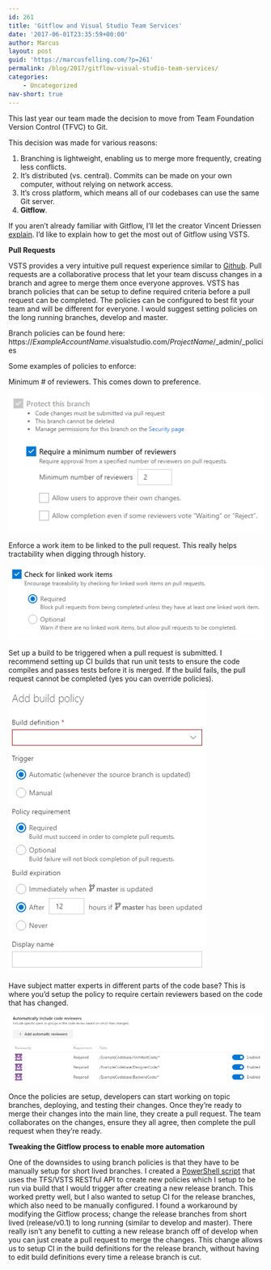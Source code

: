 ```yaml
---
id: 261
title: 'Gitflow and Visual Studio Team Services'
date: '2017-06-01T23:35:59+00:00'
author: Marcus
layout: post
guid: 'https://marcusfelling.com/?p=261'
permalink: /blog/2017/gitflow-visual-studio-team-services/
categories:
    - Uncategorized
nav-short: true
---
```


This last year our team made the decision to move from Team Foundation Version Control (TFVC) to Git.

This decision was made for various reasons:

1. Branching is lightweight, enabling us to merge more frequently, creating less conflicts.
2. It’s distributed (vs. central). Commits can be made on your own computer, without relying on network access.
3. It’s cross platform, which means all of our codebases can use the same Git server.
4. **Gitflow**.

If you aren’t already familiar with Gitflow, I’ll let the creator Vincent Driessen [explain](http://nvie.com/posts/a-successful-git-branching-model/). I’d like to explain how to get the most out of Gitflow using VSTS.

**Pull Requests**

VSTS provides a very intuitive pull request experience similar to [Github](https://help.github.com/articles/about-pull-requests/). Pull requests are a collaborative process that let your team discuss changes in a branch and agree to merge them once everyone approves. VSTS has branch policies that can be setup to define required criteria before a pull request can be completed. The policies can be configured to best fit your team and will be different for everyone. I would suggest setting policies on the long running branches, develop and master.

Branch policies can be found here: https://*ExampleAccountName*.visualstudio.com/*ProjectName*/\_admin/\_policies

Some examples of policies to enforce:

Minimum # of reviewers. This comes down to preference.

![](/content/uploads/2017/06/minNumberofApprovers.png)

Enforce a work item to be linked to the pull request. This really helps tractability when digging through history.

![](/content/uploads/2017/06/checkForLinkedWorkItems.png)

Set up a build to be triggered when a pull request is submitted. I recommend setting up CI builds that run unit tests to ensure the code compiles and passes tests before it is merged. If the build fails, the pull request cannot be completed (yes you can override policies).

![](/content/uploads/2017/06/buildpolicy.png)

Have subject matter experts in different parts of the code base? This is where you’d setup the policy to require certain reviewers based on the code that has changed.

![](/content/uploads/2017/06/codereviewers.png)

Once the policies are setup, developers can start working on topic branches, deploying, and testing their changes. Once they’re ready to merge their changes into the main line, they create a pull request. The team collaborates on the changes, ensure they all agree, then complete the pull request when they’re ready.

**Tweaking the Gitflow process to enable more automation**

One of the downsides to using branch policies is that they have to be manually setup for short lived branches. I created a [PowerShell script](https://github.com/MarcusFelling/PowerShell/blob/master/TFS_CreateBranchPolicies.ps1) that uses the TFS/VSTS RESTful API to create new policies which I setup to be run via build that I would trigger after creating a new release branch. This worked pretty well, but I also wanted to setup CI for the release branches, which also need to be manually configured. I found a workaround by modifying the Gitflow process; change the release branches from short lived (release/v0.1) to long running (similar to develop and master). There really isn’t any benefit to cutting a new release branch off of develop when you can just create a pull request to merge the changes. This change allows us to setup CI in the build definitions for the release branch, without having to edit build definitions every time a release branch is cut.